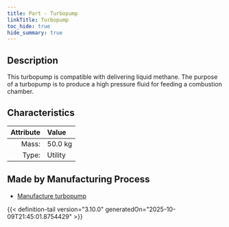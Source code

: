 ```yaml
---
title: Part - Turbopump
linkTitle: Turbopump
toc_hide: true
hide_summary: true
---
```

<!-- This is generated by the MarsSim HelpGenertor, do not edit. -->

## Description
This turbopump is compatible with delivering liquid methane. The purpose of a turbopump is&#10;&#9;&#9;to produce a high pressure fluid for feeding a combustion chamber. 

## Characteristics

| Attribute      | Value |
|--------:|:------|
|Mass:|50.0 kg|
|Type:|Utility|

## Made by Manufacturing Process

- [Manufacture turbopump](/docs/definitions/process/manufacture-turbopump)




{{< definition-tail version="3.10.0" generatedOn="2025-10-09T21:45:01.8754429" >}}



